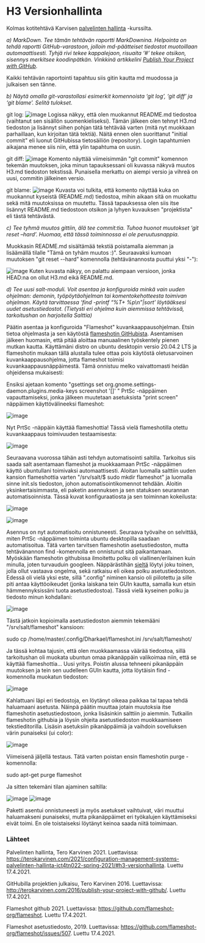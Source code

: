 # H3 Versionhallinta

Kolmas kotitehtävä Karvisen [palvelinten hallinta](https://terokarvinen.com/2021/configuration-management-systems-palvelinten-hallinta-ict4tn022-spring-2021/#h3-versionhallinta) -kurssilta.

*a) MarkDown. Tee tämän tehtävän raportti MarkDownina.
 Helpointa on tehdä raportti GitHub-varastoon, jolloin md-päätteiset tiedostot muotoillaan automaattisesti.
 Tyhjä rivi tekee kappalejaon, risuaita ‘#’ tekee otsikon, sisennys merkitsee koodinpätkän.
 Vinkkinä artikkelini [Publish Your Project with GitHub](http://terokarvinen.com/2016/publish-your-project-with-github/).*

Kaikki tehtävän raportointi tapahtuu siis gitin kautta md muodossa ja julkaisen sen tänne. 

*b) Näytä omalla git-varastollasi esimerkit komennoista ‘git log’, ‘git diff’ ja ‘git blame’. Selitä tulokset.*

git log:
![image](https://user-images.githubusercontent.com/82265726/115110502-6d1c4200-9f84-11eb-810c-7a00b29cb98a.png)
Logissa näkyy, että olen muokannut README.md tiedostoa (vaihtanut sen sisällön suomenkieliseksi). Tämän jälkeen olen tehnyt H3.md tiedoston ja lisännyt siihen pohjan tätä tehtävää varten (mitä nyt muokkaan parhaillaan, kun kirjoitan tätä tektiä). Näitä ennen olen suorittanut "initial commit" eli luonut GitHubissa tietosäiliön (repository). Login tapahtumien aikajana menee siis niin, että ylin tapahtuma on uusin.

git diff:
![image](https://user-images.githubusercontent.com/82265726/115111364-b373a000-9f88-11eb-97c7-bea487919c13.png)
Komento näyttää viimeisimmän "git commit" komennon tekemän muutoksen, joka minun tapauksessani oli kuvassa näkyvä muutos H3.md tiedoston tekstissä. Punaisella merkattu on aiempi versio ja vihreä on uusi, commitin jälkeinen versio.

git blame:
![image](https://user-images.githubusercontent.com/82265726/115112072-5d086080-9f8c-11eb-9ffd-3e9734c51f9c.png)
Kuvasta voi tulkita, että komento näyttää kuka on muokannut kyseistä (README.md) tiedostoa, mihin aikaan sitä on muokattu sekä mitä muutoksissa on muutettu. Tässä tapauksessa olen siis itse lisännyt README.md tiedostoon otsikon ja lyhyen kuvauksen "projektista" eli tästä tehtävästä.

*c) Tee tyhmä muutos gittiin, älä tee commit:tia. Tuhoa huonot muutokset ‘git reset –hard’. Huomaa, että tässä toiminnossa ei ole peruutusnappia.*

Muokkasin README.md sisältämää tekstiä poistamalla aiemman ja lisäämällä tilalle "Tämä on tyhäm muutos :)". Seuraavaksi kumoan muutoksen "git reset --hard" komennolla (tehtävänannosta puuttui yksi "-"):

![image](https://user-images.githubusercontent.com/82265726/115113076-179a6200-9f91-11eb-8fae-f7f011c63b3c.png)
Kuten kuvasta näkyy, on palattu aiempaan versioon, jonka HEAD:na on ollut H3.md eikä README.md.

*d) Tee uusi salt-moduli. Voit asentaa ja konfiguroida minkä vain uuden ohjelman: demonin, työpöytäohjelman tai komentokehotteesta toimivan ohjelman. Käytä tarvittaessa ‘find -printf “%T+ %p\n”|sort’ löytääksesi uudet asetustiedostot. (Tietysti eri ohjelma kuin aiemmissa tehtävissä, tarkoitushan on harjoitella Salttia)*

Päätin asentaa ja konfiguroida "Flameshot" kuvankaappausohjelman. Etsin tietoa ohjelmasta ja sen käytöstä [flameshotin GitHubista](https://github.com/flameshot-org/flameshot). Asentamisen jälkeen huomasin, että pitää aloittaa manuaalinen työskentely pienen mutkan kautta. Käyttämäni distro on ubuntu desktopin versio 20.04.2 LTS ja flameshotin mukaan tällä alustalla tulee ottaa pois käytöstä oletusarvoinen kuvankaappausohjelma, jotta flameshot toimisi kuvankaappausnäppäimestä. Tämä onnistuu melko vaivattomasti heidän ohjeidensa mukaisesti:

Ensiksi ajetaan komento "gsettings set org.gnome.settings-daemon.plugins.media-keys screenshot '[]'
" PrtSc -näppäimen vapauttamiseksi, jonka jälkeen muutetaan asetuksista "print screen" näppäimen käyttövälineeksi flameshot:

![image](https://user-images.githubusercontent.com/82265726/115118166-aff11080-9faa-11eb-9934-206b703bb17f.png)

Nyt PrtSc -näppäin käyttää flameshottia! Tässä vielä flameshotilla otettu kuvankaappaus toimivuuden testaamisesta:

![image](https://user-images.githubusercontent.com/82265726/115118507-25111580-9fac-11eb-85e2-38c22bc3be8f.png)

Seuraavana vuorossa tähän asti tehdyn automatisointi saltilla. Tarkoitus siis saada salt asentamaan flameshot ja muokkaamaan PrtSc -näppäimen käyttö ubuntullani toimivaksi automaattisesti. Aloitan luomalla salttiin uuden kansion flameshottia varten "/srv/salt/$ sudo mkdir flameshot" ja luomalla sinne init.sls tiedoston, johon automatisointikomennot tehdään. Aloitin yksinkertaisimmasta, eli paketin asennuksen ja sen statuksen seurannan automatisoinnista. Tässä kuvat konfiguraatiosta ja sen toiminnan kokeilusta:

![image](https://user-images.githubusercontent.com/82265726/115120649-40cde900-9fb7-11eb-8024-61109bbc5bc6.png)

![image](https://user-images.githubusercontent.com/82265726/115120716-9609fa80-9fb7-11eb-96c3-cea7724c09da.png)
 
Asennus on nyt automatisoitu onnistuneesti. Seuraava työvaihe on selvittää, miten PrtSc -näppäimen toiminta ubuntu desktopilla saadaan automatisoitua. Tätä varten tarvitsen flameshotin asetustiedoston, mutta tehtävänannon find -komennolla en onnistunut sitä paikantamaan. Myöskään flameshotin githubissa ilmoitettu polku oli viallinen/erilainen kuin minulla, joten turvauduin googleen. Näppärästihän [sieltä](https://github.com/flameshot-org/flameshot/issues/507) löytyi joku toinen, jolla ollut vastaava ongelma, sekä ratkaisu eli oikea polku asetustiedostoon. Edessä oli vielä yksi este, sillä ".config" niminen kansio oli piilotettu ja sille piti antaa käyttöoikeudet (jonka laiskana tein GUIn kautta, samalla kun etsin hämmennyksissäni tuota asetustiedostoa). Tässä vielä kyseinen polku ja tiedosto minun kohdallani: 

![image](https://user-images.githubusercontent.com/82265726/115122580-47615e00-9fc1-11eb-9fc0-67b58702ddcd.png)

Tästä jatkoin kopioimalla asetustiedoston aiemmin tekemääni "/srv/salt/flameshot" kansioon:

 sudo cp /home/master/.config/Dharkael/flameshot.ini /srv/salt/flameshot/
 
Ja tässä kohtaa tajusin, että olen muokkaamassa väärää tiedostoa, sillä tarkoitushan oli muokata ubuntun omaa pikanäppäin valikoimaa niin, että se käyttää flameshottia... Uusi yritys. Poistin alussa tehneeni pikanäppäin muutoksen ja tein sen uudelleen GUIn kautta, jotta löytäisin find -komennolla muokatun tiedoston: 

![image](https://user-images.githubusercontent.com/82265726/115123151-74fbd680-9fc4-11eb-8d7d-eab7ec05e103.png)

Kahlattuani läpi eri tiedostoja, en löytänyt oikeaa paikkaa tai tapaa tehdä haluamaani asetusta. Näinpä päätin muuttaa jotain muutoksia itse flameshotin asetustiedostoon, jonka lisäsinkin salttiin jo aiemmin. Tutkailin flameshotin githubia ja löysin ohjeita asetustiedoston muokkaamiseen tekstieditorilla. Lisäsin asetuksiin pikanäppäimiä ja vaihdoin sovelluksen värin punaiseksi (ui color):

![image](https://user-images.githubusercontent.com/82265726/115125922-222a1b00-9fd4-11eb-851d-5f8526025e9b.png)

Viimeisenä jäljellä testaus. Tätä varten poistan ensin flameshotin purge -komennolla:

 sudo apt-get purge flameshot
 
Ja sitten tekemäni tilan ajaminen saltilla:

![image](https://user-images.githubusercontent.com/82265726/115126164-cbbddc00-9fd5-11eb-8354-66b74b909c50.png)
![image](https://user-images.githubusercontent.com/82265726/115126189-f27c1280-9fd5-11eb-93a9-833c66cca7d7.png)

Paketti asentui onnistuneesti ja myös asetukset vaihtuivat, väri muuttui haluamakseni punaiseksi, mutta pikanäppäimet eri työkalujen käyttämiseksi eivät toimi. En ole toistaiseksi löytänyt keinoa saada niitä toimimaan.

### Lähteet

Palvelinten hallinta, Tero Karvinen 2021. Luettavissa: https://terokarvinen.com/2021/configuration-management-systems-palvelinten-hallinta-ict4tn022-spring-2021/#h3-versionhallinta. Luettu 17.4.2021.

GitHubilla projektien julkaisu, Tero Karvinen 2016. Luettavissa: http://terokarvinen.com/2016/publish-your-project-with-github/. Luettu 17.4.2021.

Flameshot github 2021. Luettavissa: https://github.com/flameshot-org/flameshot. Luettu 17.4.2021.

Flameshot asetustiedosto, 2019. Luettavissa: https://github.com/flameshot-org/flameshot/issues/507. Luettu 17.4.2021.












